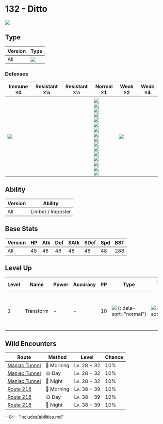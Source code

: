 # 132 - Ditto
![][132]

## Type

Version | Type
---     | ---
All     | ![][normal]

### Defenses

Immune ×0      | Resistant ×¼ | Resistant ×½ | Normal ×1                                                                                                                                                                                                                           | Weak ×2           | Weak ×4
---            | ---          | ---          | ---                                                                                                                                                                                                                                 | ---               | ---
![][ghost]<br> | &nbsp;       | &nbsp;       | ![][normal]<br>![][flying]<br>![][poison]<br>![][ground]<br>![][rock]<br>![][bug]<br>![][steel]<br>![][fire]<br>![][water]<br>![][grass]<br>![][electric]<br>![][psychic]<br>![][ice]<br>![][dragon]<br>![][dark]<br>![][fairy]<br> | ![][fighting]<br> | &nbsp;

## Ability

Version | Ability
---     | ---
All     | Limber / Imposter

## Base Stats

Version | HP  | Atk | Def | SAtk | SDef | Spd | BST
---     | --- | --- | --- | ---  | ---  | --- | ---
All     | 48  | 48  | 48  | 48   | 48   | 48  | 288

## Level Up

Level | Name      | Power | Accuracy | PP  | Type                               | Damage Class                       | Description
---   | ---       | ---   | ---      | --- | ---                                | ---                                | ---
1     | Transform | -     | -        | 10  | ![][normal] {: data-sort="normal"} | ![][status] {: data-sort="status"} | User becomes a copy of the target until it leaves battle.

## Wild Encounters

Route           | Method    | Level       | Chance
---             | ---       | ---         | ---
[Maniac Tunnel] | 🌅 Morning | Lv. 28 - 32 | 10%
[Maniac Tunnel] | 🌞 Day     | Lv. 28 - 32 | 10%
[Maniac Tunnel] | 🌙 Night   | Lv. 28 - 32 | 10%
[Route 218]     | 🌅 Morning | Lv. 38 - 39 | 10%
[Route 218]     | 🌞 Day     | Lv. 38 - 39 | 10%
[Route 218]     | 🌙 Night   | Lv. 38 - 39 | 10%

--8<-- "includes/abilities.md"

[132]: ../img/pokemon/132.png
[normal]: ../img/types/normal.png
[fire]: ../img/types/fire.png
[fighting]: ../img/types/fighting.png
[water]: ../img/types/water.png
[flying]: ../img/types/flying.png
[grass]: ../img/types/grass.png
[poison]: ../img/types/poison.png
[electric]: ../img/types/electric.png
[ground]: ../img/types/ground.png
[psychic]: ../img/types/psychic.png
[rock]: ../img/types/rock.png
[ice]: ../img/types/ice.png
[bug]: ../img/types/bug.png
[dragon]: ../img/types/dragon.png
[ghost]: ../img/types/ghost.png
[dark]: ../img/types/dark.png
[steel]: ../img/types/steel.png
[fairy]: ../img/types/fairy.png
[status]: ../img/types/status.png
[Maniac Tunnel]: ../../wild_pokemon/maniac_tunnel/
[Route 218]: ../../wild_pokemon/route_218/
